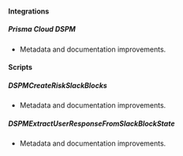 
#### Integrations

##### Prisma Cloud DSPM

- Metadata and documentation improvements.

#### Scripts

##### DSPMCreateRiskSlackBlocks

- Metadata and documentation improvements.
##### DSPMExtractUserResponseFromSlackBlockState

- Metadata and documentation improvements.
